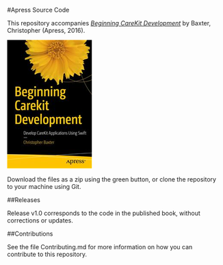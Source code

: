#Apress Source Code

This repository accompanies [*Beginning CareKit Development*](http://www.apress.com/9781484222256) by Baxter, Christopher (Apress, 2016).

![Cover image](9781484222256.jpg)

Download the files as a zip using the green button, or clone the repository to your machine using Git.

##Releases

Release v1.0 corresponds to the code in the published book, without corrections or updates.

##Contributions

See the file Contributing.md for more information on how you can contribute to this repository.
